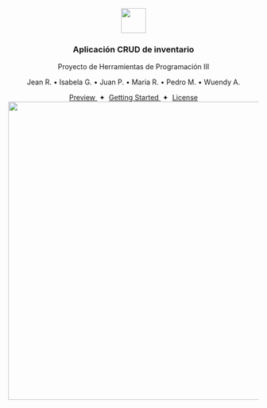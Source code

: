 <div align="center">
<img src="https://i.imgur.com/4qD2cji.png" height="50px" width="auto" /> 
<h3>
 Aplicación CRUD de inventario
</h3>
<p>Proyecto de Herramientas de Programación III</p>
<p>Jean R. • Isabela G. • Juan P. • Maria R. • Pedro M. • Wuendy A.</p>
</div>

<div align="center">
    <a href="#" target="_blank">
        Preview
    </a>
    <span>&nbsp;✦&nbsp;</span>
    <a href="#-getting-started">
        Getting Started
    </a>
    <span>&nbsp;✦&nbsp;</span>
    <a href="#-license">
        License
    </a>
</div>

<div align="center">
 <img src="https://i.imgur.com/BLZyofu.png" height="600px" width="auto"/>
